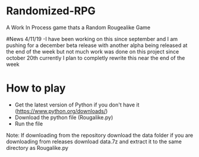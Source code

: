 # Randomized-RPG
A Work In Process game thats a Random Rougealike Game

#News 4/11/19
  -I have been working on this since september and I am pushing for a december beta release with another alpha being released at      
   the end of the week but not much work was done on this project since october 20th currently I plan to completly rewrite this
   near the end of the week

# How to play
- Get the latest version of Python if you don't have it (https://www.python.org/downloads/)
- Download the python file (Rougalike.py)
- Run the file

Note: If downloading from the repository download the data folder if you are downloading from releases download data.7z
and extract it to the same directory as Rougalike.py
